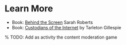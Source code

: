 # Learn More
- Book: [Behind the Screen](https://yalebooks.yale.edu/book/9780300261479/behind-the-screen/) Sarah Roberts
- Book: [Custodians of the Internet](https://yalebooks.yale.edu/book/9780300261431/custodians-of-the-internet/) by Tarleton Gillespie


% TODO: Add as activity the content moderation game